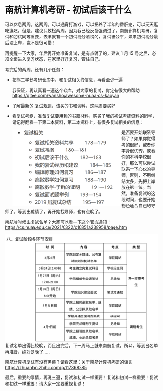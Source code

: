 # 南航计算机考研 - 初试后该干什么



可以休息两周，这两周，可以通宵打游戏，可以把养了半年的番肝完，可以天天逛吃逛吃。但是，建议只放松两周，因为我已经反复强调过了，南航计算机考研，复试和初试同等重要，去年就有一个初试高分落榜的，复试很公平，如果初试高分最后没上岸，岂不是很可惜！



再提醒一下大家，年后再开始准备复试，是有点晚了的，建议 1 月 15 号之后，必须全面进入复习状态，在家里好好复习，管住自己。



考完后的两周，还有几个任务：

* 把熊二学长考研仓库中，和复试相关的信息，再看至少一遍

  我保证，再认真看一遍这个仓库，对大家的复试，肯定有很大的帮助 https://gitee.com/wansho/awesome-nuaa-cs-kaoyan

* 了解最新的 [复试规则](https://gitee.com/wansho/awesome-nuaa-cs-kaoyan#2021-%E6%9C%80%E6%96%B0%E5%A4%8D%E8%AF%95%E8%A7%84%E5%88%99)，该买的书和资料，这两周要买好

* 看复试考纲，准备复试要用到的书籍材料，购买了我的初试考研资料的同学，请记得翻看一下第二本资料，第二本资料上，有很多复试相关的信息：

  <img align="left" src="assets/image-20211225213744255.png" alt="image-20211225213744255" style="zoom:70%;" />



是否要开始联系导师了？如果你觉得考的很好，或者你本身很优秀，或者你的本科学校很好，那么可以尝试联系一下心仪的导师，否则，不用纠结太多，先把上岸放在第一位。当然，准备复试的这段时间，也要开始物色适合自己的导师了，等到出成绩了，再开始找导师，也有点晚了。



南航啥时候出复试名单？大家可以看一下这个官方通知：https://cs.nuaa.edu.cn/2021/0322/c10851a238958/page.htm

<img align="left" src="assets/image-20211225215122981.png" alt="image-20211225215122981" style="zoom:50%;" />

复试名单出得比较晚，而且出完后，下一周马上就来南航复试，所以，等到出名单再准备，绝对是晚了……



南航计算机复试有没有黑幕？请看这里：关于南航计算机考研的谣言 https://zhuanlan.zhihu.com/p/117368385



最后，重要的事情，再说三遍，复试和初试一样重要！复试和初试一样重要！复试和初试一样重要！请大家一定要重视复试！